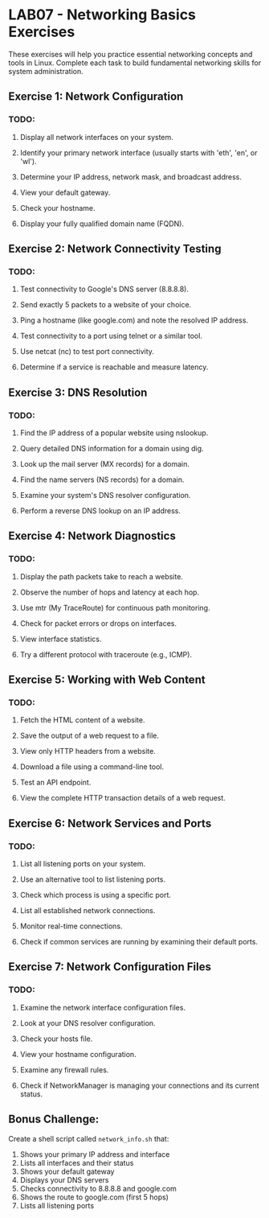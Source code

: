 # LAB07 - Networking Basics Exercises

These exercises will help you practice essential networking concepts and tools in Linux. Complete each task to build fundamental networking skills for system administration.

## Exercise 1: Network Configuration

### TODO:
1. Display all network interfaces on your system.

2. Identify your primary network interface (usually starts with 'eth', 'en', or 'wl').

3. Determine your IP address, network mask, and broadcast address.

4. View your default gateway.

5. Check your hostname.

6. Display your fully qualified domain name (FQDN).

## Exercise 2: Network Connectivity Testing

### TODO:
1. Test connectivity to Google's DNS server (8.8.8.8).

2. Send exactly 5 packets to a website of your choice.

3. Ping a hostname (like google.com) and note the resolved IP address.

4. Test connectivity to a port using telnet or a similar tool.

5. Use netcat (nc) to test port connectivity.

6. Determine if a service is reachable and measure latency.

## Exercise 3: DNS Resolution

### TODO:
1. Find the IP address of a popular website using nslookup.

2. Query detailed DNS information for a domain using dig.

3. Look up the mail server (MX records) for a domain.

4. Find the name servers (NS records) for a domain.

5. Examine your system's DNS resolver configuration.

6. Perform a reverse DNS lookup on an IP address.

## Exercise 4: Network Diagnostics

### TODO:
1. Display the path packets take to reach a website.

2. Observe the number of hops and latency at each hop.

3. Use mtr (My TraceRoute) for continuous path monitoring.

4. Check for packet errors or drops on interfaces.

5. View interface statistics.

6. Try a different protocol with traceroute (e.g., ICMP).

## Exercise 5: Working with Web Content

### TODO:
1. Fetch the HTML content of a website.

2. Save the output of a web request to a file.

3. View only HTTP headers from a website.

4. Download a file using a command-line tool.

5. Test an API endpoint.

6. View the complete HTTP transaction details of a web request.

## Exercise 6: Network Services and Ports

### TODO:
1. List all listening ports on your system.

2. Use an alternative tool to list listening ports.

3. Check which process is using a specific port.

4. List all established network connections.

5. Monitor real-time connections.

6. Check if common services are running by examining their default ports.

## Exercise 7: Network Configuration Files

### TODO:
1. Examine the network interface configuration files.

2. Look at your DNS resolver configuration.

3. Check your hosts file.

4. View your hostname configuration.

5. Examine any firewall rules.

6. Check if NetworkManager is managing your connections and its current status.

## Bonus Challenge:
Create a shell script called `network_info.sh` that:
1. Shows your primary IP address and interface
2. Lists all interfaces and their status
3. Shows your default gateway
4. Displays your DNS servers
5. Checks connectivity to 8.8.8.8 and google.com
6. Shows the route to google.com (first 5 hops)
7. Lists all listening ports 